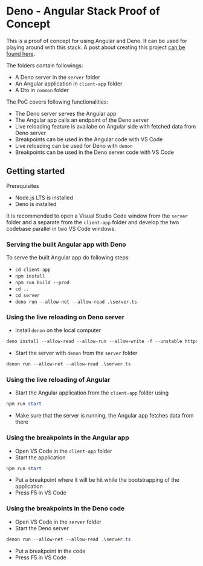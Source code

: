 # Deno - Angular Stack Proof of Concept
This is a proof of concept for using Angular and Deno. It can be used for playing around with this stack. A post about creating this project [can be found here](https://dev.to/tenkmilan/deno-angular-stack-proof-of-concept-1df2).

The folders contain followings:
* A Deno server in the `server` folder
* An Angular application in `client-app` folder
* A Dto in `common` folder

The PoC covers following functionalities:
* The Deno server serves the Angular app
* The Angular app calls an endpoint of the Deno server
* Live reloading feature is availabe on Angular side with fetched data from Deno server
* Breakpoints can be used in the Angular code with VS Code
* Live reloading can be used for Deno with `denon`
* Breakpoints can be used in the Deno server code with VS Code

## Getting started
Prerequisites
* Node.js LTS is installed
* Deno is installed

It is recommended to open a Visual Studio Code window from the `server` folder and a separate from the `client-app` folder and develop the two codebase parallel in two VS Code windows.

### Serving the built Angular app with Deno
To serve the built Angular app do following steps:
* `cd client-app`
* `npm install`
* `npm run build --prod`
* `cd ..`
* `cd server`
* `deno run --allow-net --allow-read .\server.ts`

### Using the live reloading on Deno server
* Install `denon` on the local computer
```powershell
deno install --allow-read --allow-run --allow-write -f --unstable https://deno.land/x/denon/denon.ts
```
* Start the server with `denon` from the `server` folder
```powershell
denon run --allow-net --allow-read .\server.ts
``` 

### Using the live reloading of Angular
* Start the Angular application from the `client-app` folder using
```powershell
npm run start
``` 
* Make sure that the server is running, the Angular app fetches data from there

### Using the breakpoints in the Angular app
* Open VS Code in the `client-app` folder
* Start the application
```powershell
npm run start
``` 
* Put a breakpoint where it will be hit while the bootstrapping of the application
* Press F5 in VS Code

### Using the breakpoints in the Deno code
* Open VS Code in the `server` folder
* Start the Deno server
```powershell
denon run --allow-net --allow-read .\server.ts
``` 
* Put a breakpoint in the code
* Press F5 in VS Code
